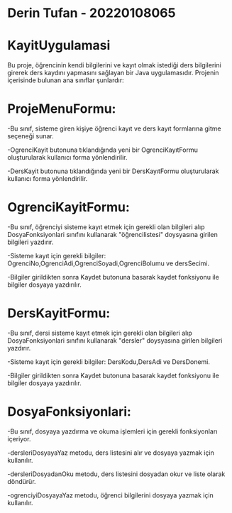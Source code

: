 # Derin Tufan - 20220108065

# KayitUygulamasi
Bu proje, öğrencinin kendi bilgilerini ve kayıt olmak istediği ders bilgilerini girerek ders kaydını yapmasını sağlayan bir Java uygulamasıdır. Projenin içerisinde bulunan ana sınıflar şunlardır:

# ProjeMenuFormu:

-Bu sınıf, sisteme giren kişiye öğrenci kayıt ve ders kayıt formlarına gitme seçeneği sunar.

-OgrenciKayit butonuna tıklandığında yeni bir OgrenciKayıtFormu oluşturularak kullanıcı forma yönlendirilir.

-DersKayit butonuna tıklandığında yeni bir DersKayıtFormu oluşturularak kullanıcı forma yönlendirilir.


# OgrenciKayitFormu:

-Bu sınıf, öğrenciyi sisteme kayıt etmek için gerekli olan bilgileri alıp DosyaFonksiyonlari sınıfını kullanarak "öğrencilistesi" doysyasına girilen bilgileri yazdırır.

-Sisteme kayıt için gerekli bilgiler: OgrenciNo,OgrenciAdi,OgrenciSoyadi,OgrenciBolumu ve dersSecimi.

-Bilgiler girildikten sonra Kaydet butonuna basarak kaydet fonksiyonu ile bilgiler dosyaya yazdırılır.

# DersKayitFormu:

-Bu sınıf, dersi sisteme kayıt etmek için gerekli olan bilgileri alıp DosyaFonksiyonlari sınıfını kullanarak "dersler" doysyasına girilen bilgileri yazdırır.

-Sisteme kayıt için gerekli bilgiler: DersKodu,DersAdi ve DersDonemi.

-Bilgiler girildikten sonra Kaydet butonuna basarak kaydet fonksiyonu ile bilgiler dosyaya yazdırılır.

# DosyaFonksiyonlari:

-Bu sınıf, dosyaya yazdırma ve okuma işlemleri için gerekli fonksiyonları içeriyor.

-dersleriDosyayaYaz metodu, ders listesini alır ve dosyaya yazmak için kullanılır.

-dersleriDosyadanOku metodu, ders listesini dosyadan okur ve liste olarak döndürür.

-ogrenciyiDosyayaYaz metodu, öğrenci bilgilerini dosyaya yazmak için kullanılır.

